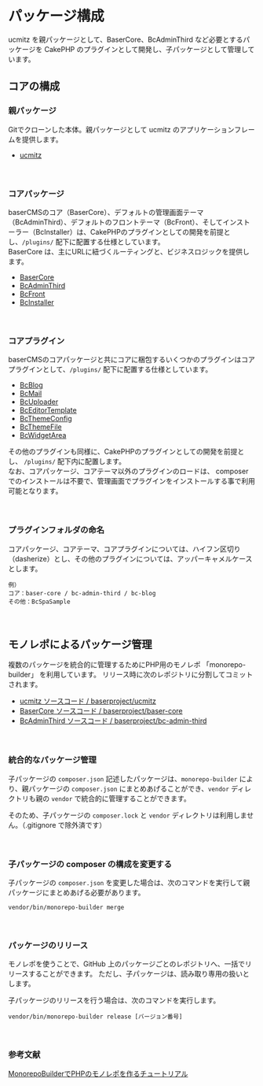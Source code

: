 # パッケージ構成

ucmitz を親パッケージとして、BaserCore、BcAdminThird など必要とするパッケージを CakePHP のプラグインとして開発し、子パッケージとして管理しています。  

 
## コアの構成

### 親パッケージ

Gitでクローンした本体。親パッケージとして ucmitz のアプリケーションフレームを提供します。

- [ucmitz](https://github.com/baserproject/ucmitz) 

　

### コアパッケージ

baserCMSのコア（BaserCore）、デフォルトの管理画面テーマ（BcAdminThird）、デフォルトのフロントテーマ（BcFront）、そしてインストーラー（BcInstaller）は、CakePHPのプラグインとしての開発を前提とし、`/plugins/` 配下に配置する仕様としています。   
BaserCore は、主にURLに紐づくルーティングと、ビジネスロジックを提供します。
- [BaserCore](https://github.com/baserproject/ucmitz/tree/dev/plugins/baser-core)
- [BcAdminThird](https://github.com/baserproject/ucmitz/tree/dev/plugins/bc-admin-third)
- [BcFront](https://github.com/baserproject/ucmitz/tree/dev/plugins/bc-front)
- [BcInstaller](https://github.com/baserproject/ucmitz/tree/dev/plugins/bc-installer)

　
### コアプラグイン
baserCMSのコアパッケージと共にコアに梱包するいくつかのプラグインはコアプラグインとして、`/plugins/` 配下に配置する仕様としています。

- [BcBlog](https://github.com/baserproject/ucmitz/tree/dev/plugins/bc-blog)
- [BcMail](https://github.com/baserproject/ucmitz/tree/dev/plugins/bc-mail)
- [BcUploader](https://github.com/baserproject/ucmitz/tree/dev/plugins/bc-uploader)
- [BcEditorTemplate](https://github.com/baserproject/ucmitz/tree/dev/plugins/bc-editor-template)
- [BcThemeConfig](https://github.com/baserproject/ucmitz/tree/dev/plugins/bc-theme-config)
- [BcThemeFile](https://github.com/baserproject/ucmitz/tree/dev/plugins/bc-theme-file)
- [BcWidgetArea](https://github.com/baserproject/ucmitz/tree/dev/plugins/bc-widget-area)

その他のプラグインも同様に、CakePHPのプラグインとしての開発を前提とし、 `/plugins/` 配下内に配置します。  
なお、コアパッケージ、コアテーマ以外のプラグインのロードは、 composer でのインストールは不要で、管理画面でプラグインをインストールする事で利用可能となります。

　

### プラグインフォルダの命名

コアパッケージ、コアテーマ、コアプラグインについては、ハイフン区切り（dasherize）とし、その他のプラグインについては、アッパーキャメルケースとします。

```
例）
コア：baser-core / bc-admin-third / bc-blog
その他：BcSpaSample
```

　

## モノレポによるパッケージ管理

複数のパッケージを統合的に管理するためにPHP用のモノレポ 「monorepo-builder」 を利用しています。
リリース時に次のレポジトリに分割してコミットされます。

- [ucmitz ソースコード / baserproject/ucmitz](https://github.com/baserproject/ucmitz/tree/master)
- [BaserCore ソースコード / baserproject/baser-core](https://github.com/baserproject/baser-core/tree/master)
- [BcAdminThird ソースコード / baserproject/bc-admin-third](https://github.com/baserproject/bc-admin-third/tree/master)

　

### 統合的なパッケージ管理

子パッケージの `composer.json` 記述したパッケージは、`monorepo-builder` により、親パッケージの `composer.json` にまとめあげることができ、`vendor` ディレクトリも親の `vendor` で統合的に管理することができます。

そのため、子パッケージの `composer.lock` と `vendor` ディレクトリは利用しません。（.gitignore で除外済です）

　
### 子パッケージの composer の構成を変更する

子パッケージの `composer.json` を変更した場合は、次のコマンドを実行して親パッケージにまとめあげる必要があります。

```
vendor/bin/monorepo-builder merge
```

　
### パッケージのリリース
モノレポを使うことで、GitHub 上のパッケージごとのレポジトリへ、一括でリリースすることができます。
ただし、子パッケージは、読み取り専用の扱いとします。

子パッケージのリリースを行う場合は、次のコマンドを実行します。

```
vendor/bin/monorepo-builder release [バージョン番号]
```

　
### 参考文献

[MonorepoBuilderでPHPのモノレポを作るチュートリアル](https://qiita.com/suin/items/421a55bdb009b2ada2d1)
